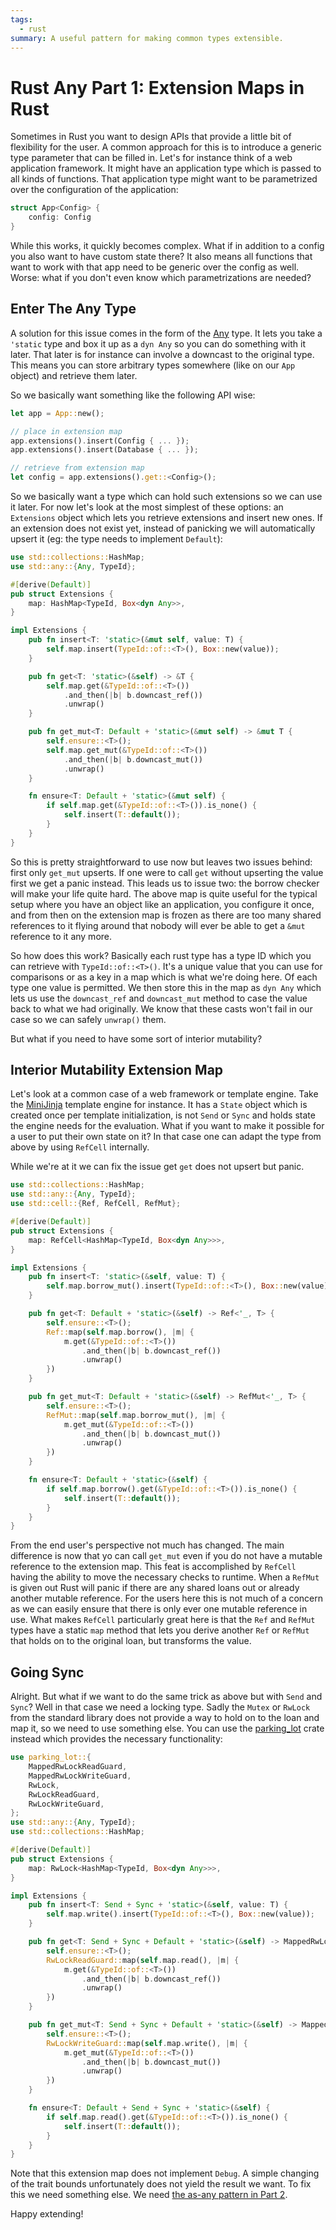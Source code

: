 ```yaml
---
tags:
  - rust
summary: A useful pattern for making common types extensible.
---
```


# Rust Any Part 1: Extension Maps in Rust

Sometimes in Rust you want to design APIs that provide a little bit of
flexibility for the user.  A common approach for this is to introduce a
generic type parameter that can be filled in.  Let's for instance think of
a web application framework.  It might have an application type which is
passed to all kinds of functions.  That application type might want to be
parametrized over the configuration of the application:

```rust
struct App<Config> {
    config: Config
}
```

While this works, it quickly becomes complex.  What if in addition to a
config you also want to have custom state there?  It also means all
functions that want to work with that app need to be generic over the
config as well.  Worse: what if you don't even know which parametrizations
are needed?

## Enter The Any Type

A solution for this issue comes in the form of the [Any](https://doc.rust-lang.org/std/any/trait.Any.html) type.  It lets you
take a `'static` type and box it up as a `dyn Any` so you can do
something with it later.  That later is for instance can involve a
downcast to the original type.  This means you can store arbitrary types
somewhere (like on our `App` object) and retrieve them later.

So we basically want something like the following API wise:

```rust
let app = App::new();

// place in extension map
app.extensions().insert(Config { ... });
app.extensions().insert(Database { ... });

// retrieve from extension map
let config = app.extensions().get::<Config>();
```

So we basically want a type which can hold such extensions so we can use
it later.  For now let's look at the most simplest of these options: an
`Extensions` object which lets you retrieve extensions and insert new
ones.  If an extension does not exist yet, instead of panicking we will
automatically upsert it (eg: the type needs to implement `Default`):

```rust
use std::collections::HashMap;
use std::any::{Any, TypeId};

#[derive(Default)]
pub struct Extensions {
    map: HashMap<TypeId, Box<dyn Any>>,
}

impl Extensions {
    pub fn insert<T: 'static>(&mut self, value: T) {
        self.map.insert(TypeId::of::<T>(), Box::new(value));
    }

    pub fn get<T: 'static>(&self) -> &T {
        self.map.get(&TypeId::of::<T>())
            .and_then(|b| b.downcast_ref())
            .unwrap()
    }

    pub fn get_mut<T: Default + 'static>(&mut self) -> &mut T {
        self.ensure::<T>();
        self.map.get_mut(&TypeId::of::<T>())
            .and_then(|b| b.downcast_mut())
            .unwrap()
    }

    fn ensure<T: Default + 'static>(&mut self) {
        if self.map.get(&TypeId::of::<T>()).is_none() {
            self.insert(T::default());
        }
    }
}
```

So this is pretty straightforward to use now but leaves two issues behind:
first only `get_mut` upserts.  If one were to call `get` without upserting
the value first we get a panic instead.  This leads us to issue two: the
borrow checker will make your life quite hard.  The above map is quite
useful for the typical setup where you have an object like an application,
you configure it once, and from then on the extension map is frozen as
there are too many shared references to it flying around that nobody will
ever be able to get a `&mut` reference to it any more.

So how does this work?  Basically each rust type has a type ID which you
can retrieve with `TypeId::of::<T>()`.  It's a unique value that you can
use for comparisons or as a key in a map which is what we're doing here.
Of each type one value is permitted.  We then store this in the map as
`dyn Any` which lets us use the `downcast_ref` and `downcast_mut` method
to case the value back to what we had originally.  We know that these
casts won't fail in our case so we can safely `unwrap()` them.

But what if you need to have some sort of interior mutability?

## Interior Mutability Extension Map

Let's look at a common case of a web framework or template engine.  Take
the [MiniJinja](https://github.com/mitsuhiko/minijinja) template engine
for instance.  It has a `State` object which is created once per
template initialization, is not `Send` or `Sync` and holds state the
engine needs for the evaluation.  What if you want to make it possible for
a user to put their own state on it?  In that case one can adapt the type
from above by using `RefCell` internally.

While we're at it we can fix the issue get `get` does not upsert but
panic.

```rust
use std::collections::HashMap;
use std::any::{Any, TypeId};
use std::cell::{Ref, RefCell, RefMut};

#[derive(Default)]
pub struct Extensions {
    map: RefCell<HashMap<TypeId, Box<dyn Any>>>,
}

impl Extensions {
    pub fn insert<T: 'static>(&self, value: T) {
        self.map.borrow_mut().insert(TypeId::of::<T>(), Box::new(value));
    }

    pub fn get<T: Default + 'static>(&self) -> Ref<'_, T> {
        self.ensure::<T>();
        Ref::map(self.map.borrow(), |m| {
            m.get(&TypeId::of::<T>())
                .and_then(|b| b.downcast_ref())
                .unwrap()
        })
    }

    pub fn get_mut<T: Default + 'static>(&self) -> RefMut<'_, T> {
        self.ensure::<T>();
        RefMut::map(self.map.borrow_mut(), |m| {
            m.get_mut(&TypeId::of::<T>())
                .and_then(|b| b.downcast_mut())
                .unwrap()
        })
    }

    fn ensure<T: Default + 'static>(&self) {
        if self.map.borrow().get(&TypeId::of::<T>()).is_none() {
            self.insert(T::default());
        }
    }
}
```

From the end user's perspective not much has changed.  The main difference
is now that yo can call `get_mut` even if you do not have a mutable
reference to the extension map.  This feat is accomplished by `RefCell`
having the ability to move the necessary checks to runtime.  When a
`RefMut` is given out Rust will panic if there are any shared loans out or
already another mutable reference.  For the users here this is not much of
a concern as we can easily ensure that there is only ever one mutable
reference in use.  What makes `RefCell` particularly great here is that
the `Ref` and `RefMut` types have a static `map` method that lets you
derive another `Ref` or `RefMut` that holds on to the original loan, but
transforms the value.

## Going Sync

Alright.  But what if we want to do the same trick as above but with
`Send` and `Sync`?  Well in that case we need a locking type.  Sadly the
`Mutex` or `RwLock` from the standard library does not provide a way to
hold on to the loan and map it, so we need to use something else.  You can
use the [parking_lot](https://crates.io/crates/parking_lot) crate
instead which provides the necessary functionality:

```rust
use parking_lot::{
    MappedRwLockReadGuard,
    MappedRwLockWriteGuard,
    RwLock,
    RwLockReadGuard,
    RwLockWriteGuard,
};
use std::any::{Any, TypeId};
use std::collections::HashMap;

#[derive(Default)]
pub struct Extensions {
    map: RwLock<HashMap<TypeId, Box<dyn Any>>>,
}

impl Extensions {
    pub fn insert<T: Send + Sync + 'static>(&self, value: T) {
        self.map.write().insert(TypeId::of::<T>(), Box::new(value));
    }

    pub fn get<T: Send + Sync + Default + 'static>(&self) -> MappedRwLockReadGuard<'_, T> {
        self.ensure::<T>();
        RwLockReadGuard::map(self.map.read(), |m| {
            m.get(&TypeId::of::<T>())
                .and_then(|b| b.downcast_ref())
                .unwrap()
        })
    }

    pub fn get_mut<T: Send + Sync + Default + 'static>(&self) -> MappedRwLockWriteGuard<'_, T> {
        self.ensure::<T>();
        RwLockWriteGuard::map(self.map.write(), |m| {
            m.get_mut(&TypeId::of::<T>())
                .and_then(|b| b.downcast_mut())
                .unwrap()
        })
    }

    fn ensure<T: Default + Send + Sync + 'static>(&self) {
        if self.map.read().get(&TypeId::of::<T>()).is_none() {
            self.insert(T::default());
        }
    }
}
```

Note that this extension map does not implement `Debug`.  A simple
changing of the trait bounds unfortunately does not yield the result we
want.  To fix this we need something else.  We need [the as-any pattern in
Part 2](/2022/1/7/as-any-hack/).

Happy extending!
